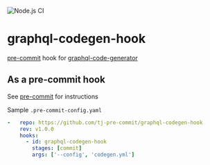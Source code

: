 ![Node.js CI](https://github.com/tj-pre-commit/graphql-codegen-hook/workflows/Node.js%20CI/badge.svg?event=push)

# graphql-codegen-hook
[pre-commit](https://pre-commit.com) hook for [graphql-code-generator](https://github.com/dotansimha/graphql-code-generator) 


## As a pre-commit hook

See [pre-commit](https://github.com/pre-commit/pre-commit) for instructions

Sample `.pre-commit-config.yaml`

```yaml
-   repo: https://github.com/tj-pre-commit/graphql-codegen-hook
    rev: v1.0.0
    hooks:
      - id: graphql-codegen-hook
        stages: [commit]
        args: ['--config', 'codegen.yml']
```
